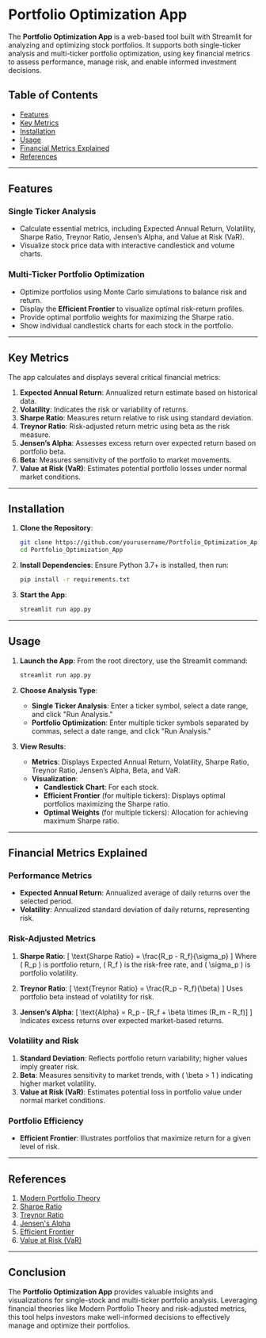 # Portfolio Optimization App

The **Portfolio Optimization App** is a web-based tool built with Streamlit for analyzing and optimizing stock portfolios. It supports both single-ticker analysis and multi-ticker portfolio optimization, using key financial metrics to assess performance, manage risk, and enable informed investment decisions.

## Table of Contents
- [Features](#features)
- [Key Metrics](#key-metrics)
- [Installation](#installation)
- [Usage](#usage)
- [Financial Metrics Explained](#financial-metrics-explained)
- [References](#references)

---

## Features

### Single Ticker Analysis
- Calculate essential metrics, including Expected Annual Return, Volatility, Sharpe Ratio, Treynor Ratio, Jensen’s Alpha, and Value at Risk (VaR).
- Visualize stock price data with interactive candlestick and volume charts.

### Multi-Ticker Portfolio Optimization
- Optimize portfolios using Monte Carlo simulations to balance risk and return.
- Display the **Efficient Frontier** to visualize optimal risk-return profiles.
- Provide optimal portfolio weights for maximizing the Sharpe ratio.
- Show individual candlestick charts for each stock in the portfolio.

---

## Key Metrics

The app calculates and displays several critical financial metrics:
1. **Expected Annual Return**: Annualized return estimate based on historical data.
2. **Volatility**: Indicates the risk or variability of returns.
3. **Sharpe Ratio**: Measures return relative to risk using standard deviation.
4. **Treynor Ratio**: Risk-adjusted return metric using beta as the risk measure.
5. **Jensen’s Alpha**: Assesses excess return over expected return based on portfolio beta.
6. **Beta**: Measures sensitivity of the portfolio to market movements.
7. **Value at Risk (VaR)**: Estimates potential portfolio losses under normal market conditions.

---

## Installation

1. **Clone the Repository**:
   ```bash
   git clone https://github.com/yourusername/Portfolio_Optimization_App.git
   cd Portfolio_Optimization_App
   ```

2. **Install Dependencies**:
   Ensure Python 3.7+ is installed, then run:
   ```bash
   pip install -r requirements.txt
   ```

3. **Start the App**:
   ```bash
   streamlit run app.py
   ```

---

## Usage

1. **Launch the App**:
   From the root directory, use the Streamlit command:
   ```bash
   streamlit run app.py
   ```

2. **Choose Analysis Type**:
   - **Single Ticker Analysis**: Enter a ticker symbol, select a date range, and click "Run Analysis."
   - **Portfolio Optimization**: Enter multiple ticker symbols separated by commas, select a date range, and click "Run Analysis."

3. **View Results**:
   - **Metrics**: Displays Expected Annual Return, Volatility, Sharpe Ratio, Treynor Ratio, Jensen’s Alpha, Beta, and VaR.
   - **Visualization**:
     - **Candlestick Chart**: For each stock.
     - **Efficient Frontier** (for multiple tickers): Displays optimal portfolios maximizing the Sharpe ratio.
     - **Optimal Weights** (for multiple tickers): Allocation for achieving maximum Sharpe ratio.

---

## Financial Metrics Explained

### Performance Metrics
- **Expected Annual Return**: Annualized average of daily returns over the selected period.
- **Volatility**: Annualized standard deviation of daily returns, representing risk.

### Risk-Adjusted Metrics
1. **Sharpe Ratio**:
   \[
   \text{Sharpe Ratio} = \frac{R_p - R_f}{\sigma_p}
   \]
   Where \( R_p \) is portfolio return, \( R_f \) is the risk-free rate, and \( \sigma_p \) is portfolio volatility.
   
2. **Treynor Ratio**:
   \[
   \text{Treynor Ratio} = \frac{R_p - R_f}{\beta}
   \]
   Uses portfolio beta instead of volatility for risk.

3. **Jensen’s Alpha**:
   \[
   \text{Alpha} = R_p - [R_f + \beta \times (R_m - R_f)]
   \]
   Indicates excess returns over expected market-based returns.

### Volatility and Risk
1. **Standard Deviation**: Reflects portfolio return variability; higher values imply greater risk.
2. **Beta**: Measures sensitivity to market trends, with \( \beta > 1 \) indicating higher market volatility.
3. **Value at Risk (VaR)**: Estimates potential loss in portfolio value under normal market conditions.

### Portfolio Efficiency
- **Efficient Frontier**: Illustrates portfolios that maximize return for a given level of risk.

---

## References

1. [Modern Portfolio Theory](https://en.wikipedia.org/wiki/Modern_portfolio_theory)
2. [Sharpe Ratio](https://www.investopedia.com/terms/s/sharperatio.asp)
3. [Treynor Ratio](https://www.investopedia.com/terms/t/treynorratio.asp)
4. [Jensen's Alpha](https://www.investopedia.com/terms/a/alphajensen.asp)
5. [Efficient Frontier](https://www.investopedia.com/terms/e/efficientfrontier.asp)
6. [Value at Risk (VaR)](https://www.investopedia.com/terms/v/var.asp)

---

## Conclusion

The **Portfolio Optimization App** provides valuable insights and visualizations for single-stock and multi-ticker portfolio analysis. Leveraging financial theories like Modern Portfolio Theory and risk-adjusted metrics, this tool helps investors make well-informed decisions to effectively manage and optimize their portfolios.

```
